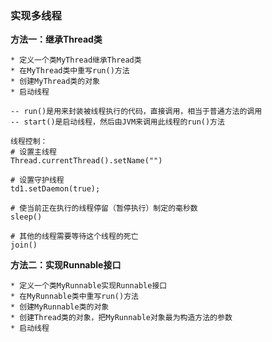 



### 实现多线程

**方法一：继承Thread类**

```
* 定义一个类MyThread继承Thread类
* 在MyThread类中重写run()方法
* 创建MyThread类的对象
* 启动线程

-- run()是用来封装被线程执行的代码，直接调用，相当于普通方法的调用
-- start()是启动线程，然后由JVM来调用此线程的run()方法
```

```
线程控制：
# 设置主线程
Thread.currentThread().setName("")

# 设置守护线程
td1.setDaemon(true);

# 使当前正在执行的线程停留（暂停执行）制定的毫秒数
sleep()

# 其他的线程需要等待这个线程的死亡 
join()
```

**方法二：实现Runnable接口**

```
* 定义一个类MyRunnable实现Runnable接口
* 在MyRunnable类中重写run()方法
* 创建MyRunnable类的对象
* 创建Thread类的对象，把MyRunnable对象最为构造方法的参数
* 启动线程
```

